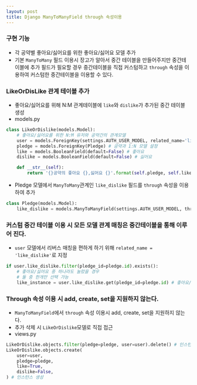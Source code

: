 ```yaml
---
layout: post
title: Django ManyToManyField through 속성이용
---
```




### 구현 기능

- 각 공약별 좋아요/싫어요를 위한 좋아요/싫어요 모델 추가
- 기본 `ManyToMany` 필드 이용시 장고가 알아서 중간 테이블을 만들어주지만 중간테이블에 추가 필드가 필요할 경우 중간테이블을 직접 커스텀하고  `through` 속성을 이용하여 커스텀한 중간테이블을 이용할 수 있다.





### LikeOrDisLike 관계 테이블 추가

- 좋아요/싫어요를 위해 N:M 관계테이블에 `like`와 `dislike`가 추가된 중간 테이블 생성
- models.py

```python
class LikeOrDislike(models.Model):
    # 좋아요/싫어요를 위한 N:M 유저와 공약간의 관계모델
    user = models.ForeignKey(settings.AUTH_USER_MODEL, related_name='like_dislike') # 유저와 1:N 관계 설정
    pledge = models.ForeignKey(Pledge) # 공약과 1:N 모델 설정
    like = models.BooleanField(default=False) # 좋아요
    dislike = models.BooleanField(default=False) # 싫어요

    def __str__(self):
        return '{}공약의 좋아요 {},싫어요 {}'.format(self.pledge, self.like, self.dislike)
```



- Pledge 모델에서 `ManyToMany`관계인 `like_dislike` 필드를  `through` 속성을 이용하여 추가

```python
class Pledge(models.Model):
	like_dislike = models.ManyToManyField(settings.AUTH_USER_MODEL, through='LikeOrDislike') # 좋아요/싫어요 모델 LikeOrDisLike 모델을 통해 User와 N:M 관계 설정
```



### 커스텀 중간 테이블 이용 시 모든 모델 관계 매칭은 중간테이블을 통해 이루어 진다.

- `user` 모델에서 리버스 매칭을 편하게 하기 위해 `related_name = 'like_dislike'`로 지정

```Python
if user.like_dislike.filter(pledge_id=pledge.id).exists():
    # 좋아요/싫어요 중 하나라도 눌렀을 경우
    # 둘 중 한개만 선택 가능
    like_instance = user.like_dislike.get(pledge_id=pledge.id) # 좋아요/싫어요 인스턴스 생성
```



### Through 속성 이용 시 add, create, set을 지원하지 않는다.

- `ManyToManyField`에서 `through` 속성 이용시 add, create, set을 지원하지 않는다.
- 추가 삭제 시 `LikeOrDislike`모델로 직접 접근
- views.py

```python
LikeOrDislike.objects.filter(pledge=pledge, user=user).delete() # 인스턴스 삭제
LikeOrDislike.objects.create(
    user=user,
    pledge=pledge,
    like=True,
    dislike=False,
) # 인스턴스 생성

```



